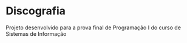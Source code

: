# Discografia
Projeto desenvolvido para a prova final de Programação I do curso de Sistemas de Informação
